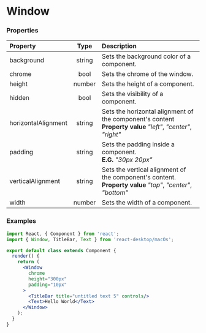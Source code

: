 # Window

### Properties

Property            | Type         | Description
:------------------ | :-----------:| :----------
background          | string       | Sets the background color of a component.
chrome              | bool         | Sets the chrome of the window.
height              | number       | Sets the height of a component.
hidden              | bool         | Sets the visibility of a component.
horizontalAlignment | string       | Sets the horizontal alignment of the component's content<br/>__Property value__ _"left"_, _"center"_, _"right"_
padding             | string       | Sets the padding inside a component.<br/>__E.G.__ _"30px 20px"_
verticalAlignment   | string       | Sets the vertical alignment of the component's content.<br/>__Property value__ _"top"_, _"center"_, _"bottom"_
width               | number       | Sets the width of a component.

### Examples

```jsx
import React, { Component } from 'react';
import { Window, TitleBar, Text } from 'react-desktop/macOs';

export default class extends Component {
  render() {
    return (
      <Window
        chrome
        height="300px"
        padding="10px"
      >
        <TitleBar title="untitled text 5" controls/>
        <Text>Hello World</Text>
      </Window>
    );
  }
}
```
